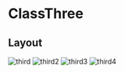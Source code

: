 # ClassThree
## Layout

![third](https://user-images.githubusercontent.com/53407160/92332774-0e175600-f0a2-11ea-8caf-ecb61cd5ab6e.PNG)
![third2](https://user-images.githubusercontent.com/53407160/92332777-11aadd00-f0a2-11ea-8874-8f2e7725371c.PNG)
![third3](https://user-images.githubusercontent.com/53407160/92332778-12dc0a00-f0a2-11ea-99cd-1407930c8600.PNG)
![third4](https://user-images.githubusercontent.com/53407160/92332779-1374a080-f0a2-11ea-9ce6-75c4ae917018.PNG)

